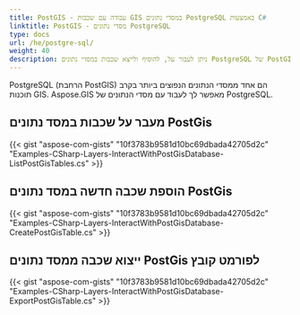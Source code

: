 ```yaml
---
title: PostGIS - עבודה עם שכבות GIS במסדי נתונים PostgreSQL באמצעות C#
linktitle: PostGIS - מסדי נתונים PostgreSQL
type: docs
url: /he/postgre-sql/
weight: 40
description: ניתן לעבור על, להוסיף ולייצא שכבות במסדי נתונים PostgreSQL של PostGIS באמצעות ספריית GIS C#.
---
```


PostgreSQL (הרחבת PostGIS) הם אחד ממסדי הנתונים הנפוצים ביותר בקרב תוכנות GIS. Aspose.GIS מאפשר לך לעבוד עם מסדי הנתונים של PostgreSQL.

## **מעבר על שכבות במסד נתונים PostGis**
{{< gist "aspose-com-gists" "10f3783b9581d10bc69dbada42705d2c" "Examples-CSharp-Layers-InteractWithPostGisDatabase-ListPostGisTables.cs" >}}
## **הוספת שכבה חדשה במסד נתונים PostGis**
{{< gist "aspose-com-gists" "10f3783b9581d10bc69dbada42705d2c" "Examples-CSharp-Layers-InteractWithPostGisDatabase-CreatePostGisTable.cs" >}}
## **ייצוא שכבה ממסד נתונים PostGis לפורמט קובץ**
{{< gist "aspose-com-gists" "10f3783b9581d10bc69dbada42705d2c" "Examples-CSharp-Layers-InteractWithPostGisDatabase-ExportPostGisTable.cs" >}}
